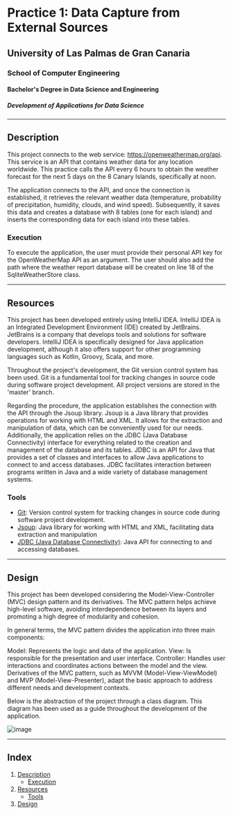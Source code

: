 # Practice 1: Data Capture from External Sources

## University of Las Palmas de Gran Canaria
### School of Computer Engineering
#### Bachelor's Degree in Data Science and Engineering
##### Development of Applications for Data Science

---

## Description

 This project connects to the web service: https://openweathermap.org/api. This service is an API that contains weather data for any location worldwide. This practice calls the API every 6 hours to obtain the weather forecast for the next 5 days on the 8 Canary Islands, specifically at noon.

The application connects to the API, and once the connection is established, it retrieves the relevant weather data (temperature, probability of precipitation, humidity, clouds, and wind speed). Subsequently, it saves this data and creates a database with 8 tables (one for each island) and inserts the corresponding data for each island into these tables.
### Execution

To execute the application, the user must provide their personal API key for the OpenWeatherMap API as an argument. The user should also add the path where the weather report database will be created on line 18 of the SqliteWeatherStore class.

---


## Resources

  This project has been developed entirely using IntelliJ IDEA. IntelliJ IDEA is an Integrated Development Environment (IDE) created by JetBrains. JetBrains is a company that develops tools and solutions for software developers. IntelliJ IDEA is specifically designed for Java application development, although it also offers support for other programming languages such as Kotlin, Groovy, Scala, and more.

Throughout the project's development, the Git version control system has been used. Git is a fundamental tool for tracking changes in source code during software project development. All project versions are stored in the 'master' branch.

Regarding the procedure, the application establishes the connection with the API through the Jsoup library. Jsoup is a Java library that provides operations for working with HTML and XML. It allows for the extraction and manipulation of data, which can be conveniently used for our needs. Additionally, the application relies on the JDBC (Java Database Connectivity) interface for everything related to the creation and management of the database and its tables. JDBC is an API for Java that provides a set of classes and interfaces to allow Java applications to connect to and access databases. JDBC facilitates interaction between programs written in Java and a wide variety of database management systems.
  
### Tools 

- [Git](https://git-scm.com/): Version control system for tracking changes in source code during software project development.
- [Jsoup](https://jsoup.org/): Java library for working with HTML and XML, facilitating data extraction and manipulation
- [JDBC (Java Database Connectivity)](https://docs.oracle.com/javase/tutorial/jdbc/): Java API for connecting to and accessing databases.

---
## Design

This project has been developed considering the Model-View-Controller (MVC) design pattern and its derivatives. The MVC pattern helps achieve high-level software, avoiding interdependence between its layers and promoting a high degree of modularity and cohesion.

In general terms, the MVC pattern divides the application into three main components:

Model: Represents the logic and data of the application.
View: Is responsible for the presentation and user interface.
Controller: Handles user interactions and coordinates actions between the model and the view.
Derivatives of the MVC pattern, such as MVVM (Model-View-ViewModel) and MVP (Model-View-Presenter), adapt the basic approach to address different needs and development contexts.

Below is the abstraction of the project through a class diagram. This diagram has been used as a guide throughout the development of the application.

![image](https://github.com/AlejandroDelToroAcosta/Practica1.0/assets/145200194/89f9aef5-82a8-463d-8f34-2f5903b1d03b)



---
## Index

1. [Description](#description)
   - [Execution](#execution)
2. [Resources](#resources)
   - [Tools](#tools)
3. [Design](#design)
  
